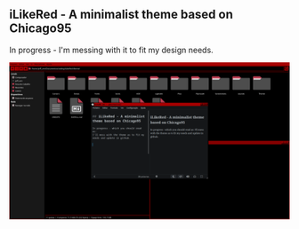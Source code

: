 ## iLikeRed - A minimalist theme based on Chicago95

In progress - I'm messing with it to fit my design needs.

![](README_20230608164427425.png)

